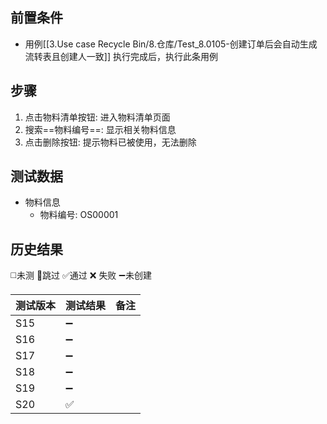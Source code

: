 
## 前置条件

- 用例[[3.Use case Recycle Bin/8.仓库/Test_8.0105-创建订单后会自动生成流转表且创建人一致]] 执行完成后，执行此条用例

## 步骤

1. 点击物料清单按钮: 进入物料清单页面
2. 搜索==物料编号==: 显示相关物料信息
3. 点击删除按钮: 提示物料已被使用，无法删除

## 测试数据

- 物料信息
	- 物料编号: OS00001

## 历史结果
 ◻️未测    🚫跳过     ✅通过    ❌ 失败    ➖未创建
  
| 测试版本 | 测试结果 | 备注 |
| ---- | ---- | ---- |
| S15 | ➖ |  |
| S16 | ➖ |  |
| S17 | ➖ |  |
| S18 | ➖ |  |
| S19 | ➖ |  |
| S20 | ✅ |  |
